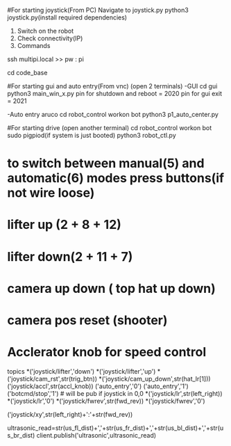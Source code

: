 #For starting joystick(From PC)
Navigate to joystick.py
python3 joystick.py(install required dependencies)


1. Switch on the robot
2. Check connectivity(IP)
3. Commands

ssh multipi.local >> pw : pi


cd code_base

#For starting gui and auto entry(From vnc)
(open 2 terminals)
-GUI
cd gui
python3 main_win_x.py
pin for shutdown and reboot = 2020
pin for gui exit = 2021

-Auto entry aruco
cd robot_control
workon bot
python3 p1_auto_center.py


#For starting drive
(open another terminal)
cd robot_control
workon bot
sudo pigpiod(if system is just booted)
python3 robot_ctl.py


# to switch between manual(5) and automatic(6) modes press buttons(if not wire loose)
# lifter up (2 + 8 + 12)
# lifter down(2 + 11 + 7)
# camera up down ( top hat up down)
# camera pos reset (shooter)
# Acclerator knob for speed control



topics
*('joystick/lifter','down')
*('joystick/lifter','up')
*('joystick/cam_rst',str(trig_btn))
*('joystick/cam_up_down',str(hat_lr[1]))
('joystick/accl',str(accl_knob))
('auto_entry','0')
('auto_entry','1')
('botcmd/stop','1') # will be pub if joystick in 0,0
*('joystick/lr',str(left_right))
*('joystick/lr','0')
*('joystick/fwrev',str(fwd_rev))
*('joystick/fwrev','0')

('joystick/xy',str(left_right)+':'+str(fwd_rev))


ultrasonic_read=str(us_fl_dist)+','+str(us_fr_dist)+','+str(us_bl_dist)+','+str(us_br_dist)
client.publish('ultrasonic',ultrasonic_read)
